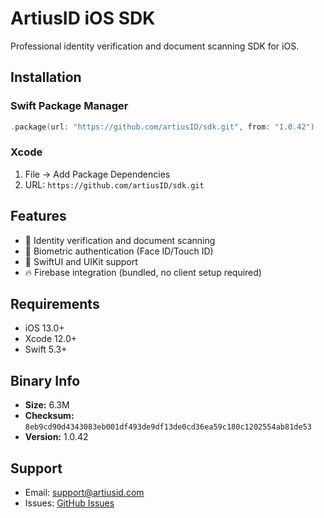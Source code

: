 # ArtiusID iOS SDK

Professional identity verification and document scanning SDK for iOS.

## Installation

### Swift Package Manager
```swift
.package(url: "https://github.com/artiusID/sdk.git", from: "1.0.42")
```

### Xcode
1. File → Add Package Dependencies
2. URL: `https://github.com/artiusID/sdk.git`

## Features

- 📱 Identity verification and document scanning
- 🔐 Biometric authentication (Face ID/Touch ID)
- 🎨 SwiftUI and UIKit support
- 🔥 Firebase integration (bundled, no client setup required)

## Requirements

- iOS 13.0+
- Xcode 12.0+
- Swift 5.3+

## Binary Info

- **Size:** 6.3M
- **Checksum:** `8eb9cd90d4343083eb001df493de9df13de0cd36ea59c180c1202554ab81de53`
- **Version:** 1.0.42

## Support

- Email: support@artiusid.com
- Issues: [GitHub Issues](https://github.com/artiusID/sdk/issues)
